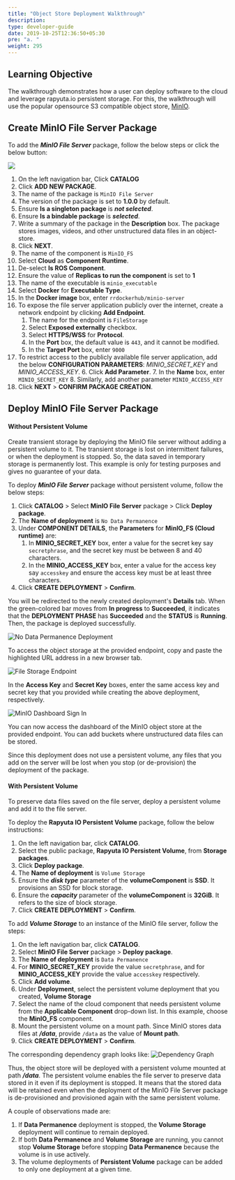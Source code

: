 ```yaml
---
title: "Object Store Deployment Walkthrough"
description:
type: developer-guide
date: 2019-10-25T12:36:50+05:30
pre: "a. "
weight: 295
---
```

## Learning Objective
The walkthrough demonstrates how a user can deploy software to the cloud
and leverage rapyuta.io persistent storage. For this, the walkthrough
will use the popular opensource S3 compatible object store,
[MinIO](https://www.minio.io/).

## Create MinIO File Server Package
To add the ***MinIO File Server*** package, follow the below steps
or click the below button:

<a href="https://console.rapyuta.io/catalog?uo=1&link=https%3A%2F%2Fraw.githubusercontent.com%2Frapyuta-robotics%2Fio_tutorials%2Fmaster%2Fio_manifests%2Fminio_file_server_manifest.json&p=project-qywrzqwpeilnkvtklkufndmh" target="_blank"><img class="pkg-import-btn" src="https://storage.googleapis.com/artifacts.rapyuta.io/images/import-package-button.svg" atl="Import Package"></a>

1. On the left navigation bar, Click **CATALOG**
2. Click **ADD NEW PACKAGE**.
3. The name of the package is `MinIO File Server`
4. The version of the package is set to **1.0.0** by default. 
5. Ensure **Is a singleton package** is ***not selected***.
6. Ensure **Is a bindable package** is ***selected***.
7. Write a summary of the package in the **Description** box. The package stores images, videos, and other unstructured data files in an object-store.
8. Click **NEXT**.
9.  The name of the component is `MinIO_FS`
10. Select **Cloud** as **Component Runtime**.
11. De-select **Is ROS Component**.
12. Ensure the value of **Replicas to run the component** is set to **1**
13. The name of the executable is `minio_executable`
14. Select **Docker** for **Executable Type**.
15. In the **Docker image** box, enter `rrdockerhub/minio-server`
16. To expose the file server application publicly over the internet, create a network endpoint by clicking **Add Endpoint**.
	1. The name for the endpoint is `FileStorage`
	2. Select **Exposed externally** checkbox.
	3. Select **HTTPS/WSS** for **Protocol**.
	4. In the **Port** box, the default value is `443`, and it cannot be modified.
	5. In the **Target Port** box, enter `9000`
17. To restrict access to the publicly available file server application, add the below **CONFIGURATION PARAMETERS**: *MINIO_SECRET_KEY* and *MINIO_ACCESS_KEY*.
	6. Click **Add Parameter**.
	7. In the **Name** box, enter `MINIO_SECRET_KEY`
	8. Similarly, add another parameter `MINIO_ACCESS_KEY`
18. Click **NEXT** > **CONFIRM PACKAGE CREATION**.

## Deploy MinIO File Server Package

#### Without Persistent Volume
Create transient storage by deploying the MinIO file server
without adding a persistent volume to it. The transient storage is
lost on intermittent failures, or when the deployment is stopped.
So, the data saved in temporary storage is permanently lost.
This example is only for testing purposes and gives no guarantee of your data.

To deploy ***MinIO File Server*** package without persistent volume,
follow the below steps:

1. Click **CATALOG** > Select **MinIO File Server** package > Click **Deploy package**.
2. The **Name of deployment** is `No Data Permanence`
3. Under **COMPONENT DETAILS**, the **Parameters** for **MinIO_FS (Cloud runtime)** are:
	1. In **MINIO_SECRET_KEY** box, enter a value for the secret key say `secretphrase`, and the secret key must be between 8 and 40 characters.
	2. In the **MINIO_ACCESS_KEY** box, enter a value for the access key say `accesskey` and ensure the access key must be at least three characters.
4. Click **CREATE DEPLOYMENT** > **Confirm**.

You will be redirected to the newly created deployment's **Details** tab. When the green-colored bar moves from **In progress** to **Succeeded**, it indicates that the **DEPLOYMENT PHASE** has **Succeeded** and the **STATUS** is **Running**. Then, the package is deployed successfully.

![No Data Permanence Deployment](/images/chapters/walkthroughs/object-store/no-data-permanence.png?classes=border,shadow&width=40pc)

To access the object storage at the provided
endpoint, copy and paste the highlighted URL address in a
new browser tab.

![File Storage Endpoint](/images/chapters/walkthroughs/object-store/file-storage-endpoint.png?classes=border,shadow&width=50pc)

In the **Access Key** and **Secret Key** boxes, enter the same access key and secret key that you provided while creating the above deployment, respectively.

![MinIO Dashboard Sign In](/images/chapters/walkthroughs/object-store/MinIO-signin-page.png?classes=border,shadow&width=40pc)

You can now access the dashboard of the MinIO object store at the provided endpoint. You can add buckets where unstructured data files can be stored.

Since this deployment does not use a persistent volume, any files that you add on the server will be lost when you stop (or de-provision) the deployment of the package.

#### With Persistent Volume
To preserve data files saved on the file server, deploy a persistent
volume and add it to the file server.

To deploy the **Rapyuta IO Persistent Volume** package, follow the below instructions:

1. On the left navigation bar, click **CATALOG**.
2. Select the public package, **Rapyuta IO Persistent Volume**, from **Storage packages**.
3. Click **Deploy package**.
4. The **Name of deployment** is `Volume Storage`
5. Ensure the ***disk type*** parameter of the **volumeComponent** is **SSD**. It provisions an SSD for block storage.
6. Ensure the ***capacity*** parameter of the **volumeComponent** is **32GiB**. It refers to the size of block storage.
7. Click **CREATE DEPLOYMENT** > **Confirm**.

To add ***Volume Storage*** to an instance of the MinIO file server, follow the steps:

1. On the left navigation bar, click **CATALOG**.
2. Select **MinIO File Server** package > **Deploy package**.
3. The **Name of deployment** is `Data Permanence`
3. For **MINIO_SECRET_KEY** provide the value `secretphrase`, and for **MINIO_ACCESS_KEY** provide the value `accesskey` respectively.
4. Click **Add volume**.
5. Under **Deployment**, select the persistent volume deployment that you created, **Volume Storage**
6. Select the name of the cloud component that needs persistent volume from the **Applicable Component** drop-down list. In this example, choose the **MinIO_FS** component.
7. Mount the persistent volume on a mount path. Since MinIO stores data files at ***/data***, provide `/data` as the value of **Mount path**.
8. Click **CREATE DEPLOYMENT** > **Confirm**.

The corresponding dependency graph looks like:
![Dependency Graph](/images/chapters/walkthroughs/object-store/volume-dgraph.png?classes=border,shadow&width=40pc)

Thus, the object store will be deployed with a persistent volume
mounted at path ***/data***. The persistent volume enables the file
server to preserve data stored in it even if its deployment is stopped.
It means that the stored data will be retained even when the deployment
of the MinIO File Server package is de-provisioned and provisioned again
with the same persistent volume.

A couple of observations made are:

1. If **Data Permanence** deployment is stopped, the **Volume Storage** deployment will continue to remain deployed.
2. If both **Data Permanence** and **Volume Storage** are running, you cannot stop **Volume Storage** before stopping **Data Permanence** because the volume is in use actively.
3. The volume deployments of **Persistent Volume** package can be added to only one deployment at a given time.
